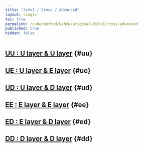 ```yaml
---
title: "3x3x3 / Cross / Advanced"
layout: single
toc: true
permalink: /cube/method/NxNxN/original/3x3x3/cross/advanced
published: true
hidden: false
---
```


<head>
  <base target="_blank">
</head>



## [UU : U layer & U layer](/cube/method/NxNxN/original/3x3x3/cross/advanced/uu) {#uu}



## [UE : U layer & E layer](/cube/method/NxNxN/original/3x3x3/cross/advanced/ue) {#ue}



## [UD : U layer & D layer](/cube/method/NxNxN/original/3x3x3/cross/advanced/ud) {#ud}



## [EE : E layer & E layer](/cube/method/NxNxN/original/3x3x3/cross/advanced/ee) {#ee}



## [ED : E layer & D layer](/cube/method/NxNxN/original/3x3x3/cross/advanced/ed) {#ed}



## [DD : D layer & D layer](/cube/method/NxNxN/original/3x3x3/cross/advanced/dd) {#dd}
